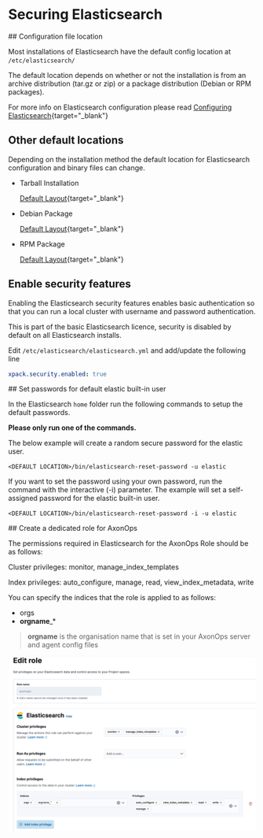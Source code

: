 # Securing Elasticsearch

## Configuration file location

Most installations of Elasticsearch have the default config location at `/etc/elasticsearch/`

The default location depends on whether or not the installation is from an archive distribution (tar.gz or zip) or a package distribution (Debian or RPM packages).

For more info on Elasticsearch configuration please read [Configuring Elasticsearch](https://www.elastic.co/guide/en/elasticsearch/reference/7.17/settings.html){target="_blank"}

## Other default locations

Depending on the installation method the default location for Elasticsearch configuration and binary files can change. 

- Tarball Installation

    [Default Layout](https://www.elastic.co/guide/en/elasticsearch/reference/7.17/targz.html#targz-layout){target="_blank"}
    
- Debian Package
      
    [Default Layout](https://www.elastic.co/guide/en/elasticsearch/reference/7.17/deb.html#deb-layout){target="_blank"} 

- RPM Package

    [Default Layout](https://www.elastic.co/guide/en/elasticsearch/reference/7.17/rpm.html#rpm-layout){target="_blank"}

## Enable security features

Enabling the Elasticsearch security features enables basic authentication so that you can run a local cluster with username and password authentication.

This is part of the basic Elasticsearch licence, security is disabled by default on all Elasticsearch installs.

Edit `/etc/elasticsearch/elasticsearch.yml` and add/update the following line


```yaml
xpack.security.enabled: true
```

## Set passwords for default elastic built-in user

In the Elasticsearch `home` folder run the following commands to setup the default passwords.

**Please only run one of the commands.**

The below example will create a random secure password for the elastic user.

```
<DEFAULT LOCATION>/bin/elasticsearch-reset-password -u elastic
```

If you want to set the password using your own password, run the command with the interactive (-i) parameter. 
The example will set a self-assigned password for the elastic built-in user.

```
<DEFAULT LOCATION>/bin/elasticsearch-reset-password -i -u elastic
```
## Create a dedicated role for AxonOps

The permissions required in Elasticsearch for the AxonOps Role should be as follows:

Cluster privileges: monitor, manage_index_templates

Index privileges: auto_configure, manage, read, view_index_metadata, write

You can specify the indices that the role is applied to as follows:

- orgs
- **orgname**_*

> **orgname** is the organisation name that is set in your AxonOps server and agent config files

<img src="/installation/elasticsearch/elastic_role.png">






